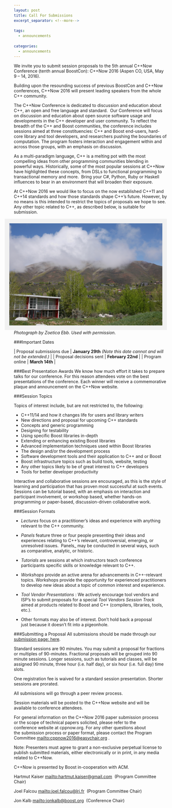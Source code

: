 ```yaml
---
layout: post
title: Call For Submissions
excerpt_separator: <!--more-->

tags:
  - announcements
  
categories:
  - announcements
---
```

<style>
    img[alt=Aspen] { 
        float: right; 
        padding:10px;
        background: #f1f1f1;
        border:5px #f1f1f1 solid;
    }
    img[alt=Winners] {
        align: center;
        padding:10px;   
        background: #f1f1f1;    
        border:5px #f1f1f1 solid;
    }
</style>

We invite you to submit session proposals to the 5th annual C++Now Conference (tenth annual BoostCon): C++Now 2016 (Aspen CO, USA, May 9 – 14, 2016).

Building upon the resounding success of previous BoostCon and C++Now conferences, C++Now 2016 will present leading speakers from the whole C++ community.

<!--more-->

The C++Now Conference is dedicated to discussion and education about C++, an open and free language and standard.  Our Conference will focus on discussion and education about open source software usage and developments in the C++ developer and user community. To reflect the breadth of the C++ and Boost communities, the conference includes sessions aimed at three constituencies: C++ and Boost end-users, hard-core library and tool developers, and researchers pushing the boundaries of computation. The program fosters interaction and engagement within and across those groups, with an emphasis on discussion.

As a multi-paradigm language, C++ is a melting pot with the most compelling ideas from other programming communities blending in powerful ways. Historically, some of the most popular sessions at C++Now have highlighted these concepts, from DSLs to functional programming to transactional memory and more.  Bring your C#, Python, Ruby or Haskell influences to bear in an environment that will broaden their exposure.

At C++Now 2016 we would like to focus on the now established C++11 and C++14 standards and how those standards shape C++’s future. However, by no means is this intended to restrict the topics of proposals we hope to see. Any other topic related to C++, as described below, is suitable for submission.

![Aspen](/images/ZoeticaEbb/Aspen2015_ZoeticaEbb19.jpg "Photograph by Zoetica Ebb. Used with permission.")
_Photograph by Zoetica Ebb. Used with permission._

###Important Dates

| Proposal submissions due |   <strong>January 29th</strong> <em>(Note this date cannot and will not be extended.)</em> |
| Proposal decisions sent | <strong>February 22nd</strong> |
| Program online | <strong>March 14th</strong> |

###Best Presentation Awards
We know how much effort it takes to prepare talks for our conference. For this reason attendees vote on the best presentations of the conference. Each winner will receive a commemorative plaque and announcement on the C++Now website.

###Session Topics

Topics of interest include, but are not restricted to, the following:

- C++11/14 and how it changes life for users and library writers 
- New directions and proposal for upcoming C++ standards 
- Concepts and generic programming 
- Designing for testability 
- Using specific Boost libraries in-depth 
- Extending or enhancing existing Boost libraries 
- Advanced implementation techniques used within Boost libraries 
- The design and/or the development process 
- Software development tools and their application to C++ and or Boost 
- Boost infrastructure topics such as build tools, website, testing 
- Any other topics likely to be of great interest to C++ developers 
- Tools for better developer productivity

Interactive and collaborative sessions are encouraged, as this is the style of learning and participation that has proven most successful at such events. Sessions can be tutorial based, with an emphasis on interaction and participant involvement, or workshop based, whether hands-on programming or paper-based, discussion-driven collaborative work.


###Session Formats

- _Lectures_ focus on a practitioner’s ideas and experience with anything relevant to the C++ community.

- _Panels_ feature three or four people presenting their ideas and experiences relating to C++’s relevant, controversial, emerging, or unresolved issues.  Panels_ may be conducted in several ways, such as comparative, analytic, or historic.

- _Tutorials_ are sessions at which instructors teach conference participants specific skills or knowledge relevant to C++.

- _Workshops_ provide an active arena for advancements in C++-relevant topics. Workshops provide the opportunity for experienced practitioners to develop new ideas about a topic of common interest and experience.

- _Tool Vendor Presentations_ : We actively encourage tool vendors and ISP’s to submit proposals for a special _Tool Vendors Session Track_ aimed at products related to Boost and C++ (compilers, libraries, tools, etc.).

- Other formats may also be of interest. Don’t hold back a proposal just because it doesn’t fit into a pigeonhole.

###Submitting a Proposal
All submissions should be made through our <a href="/submission/">submission page: here</a>.

Standard sessions are 90 minutes. You may submit a proposal for fractions or multiples of 90-minutes. Fractional proposals will be grouped into 90 minute sessions. Longer sessions, such as tutorials and classes, will be assigned 90 minute, three hour (i.e. half day), or six hour (i.e. full day) time slots.

One registration fee is waived for a standard session presentation. Shorter sessions are prorated.

All submissions will go through a peer review process.

Session materials will be posted to the C++Now website and will be available to conference attendees.

For general information on the C++Now 2016 paper submission process or the scope of technical papers solicited, please refer to the conference website at cppnow.org. For any other questions about the submission process or paper format, please contact the Program Committee <mailto:cppnow2016@easychair.org> .

Note: Presenters must agree to grant a non-exclusive perpetual license to publish submitted materials, either electronically or in print, in any media related to C++Now.

C++Now is presented by Boost in-cooperation with ACM.

Hartmut Kaiser <mailto:hartmut.kaiser@gmail.com>  (Program Committee Chair)

Joel Falcou <mailto:joel.falcou@lri.fr>  (Program Committee Chair)

Jon Kalb <mailto:jonkalb@boost.org>  (Conference Chair)

